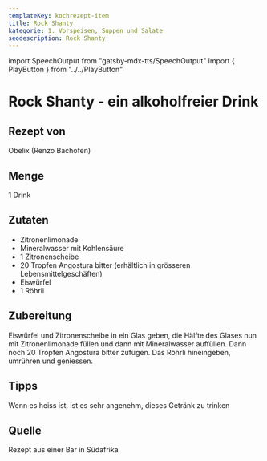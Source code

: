 ```yaml
---
templateKey: kochrezept-item
title: Rock Shanty
kategorie: 1. Vorspeisen, Suppen und Salate
seodescription: Rock Shanty
---
```

import SpeechOutput from "gatsby-mdx-tts/SpeechOutput"
import { PlayButton } from "../../PlayButton"

<SpeechOutput id="kochrezept-obelix-rock-shanty" customPlayButton={PlayButton}>

# Rock Shanty - ein alkoholfreier Drink

## Rezept von

Obelix (Renzo Bachofen)

## Menge
1 Drink


## Zutaten
- Zitronenlimonade
- Mineralwasser mit Kohlensäure
- 1 Zitronenscheibe
- 20 Tropfen Angostura bitter (erhältlich in grösseren Lebensmittelgeschäften)
- Eiswürfel
- 1 Röhrli


## Zubereitung
Eiswürfel und Zitronenscheibe in ein Glas geben, die Hälfte des Glases nun mit Zitronenlimonade füllen und dann mit Mineralwasser auffüllen. Dann noch 20 Tropfen Angostura bitter zufügen.
Das Röhrli hineingeben, umrühren und geniessen. 

## Tipps
Wenn es heiss ist, ist es sehr angenehm, dieses Getränk zu trinken

## Quelle
Rezept aus einer Bar in Südafrika


</SpeechOutput>